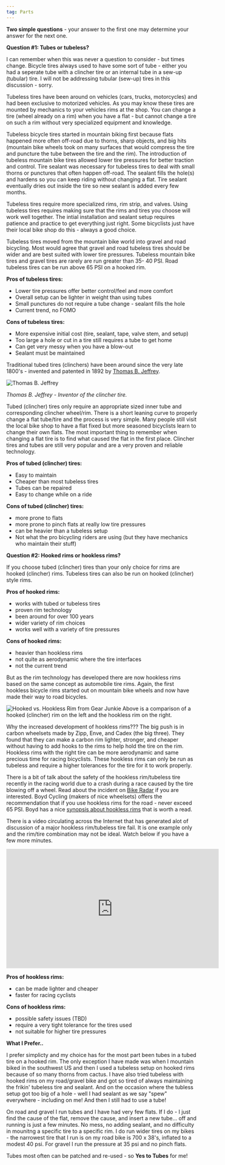 ```yaml
---
tag: Parts
---
```


**Two simple questions** - your answer to the first one may determine your answer for the next one.

**Question #1: Tubes or tubeless?**

I can remember when this was never a question to consider - but times change. Bicycle tires always used to have some sort of tube - either you had a seperate tube with a clincher tire or an internal tube in a sew-up (tubular) tire. I will not be addressing tubular (sew-up) tires in this discussion - sorry.

Tubeless tires have been around on vehicles (cars, trucks, motorcycles) and had been exclusive to motorized vehicles. As you may know these tires are mounted by mechanics to your vehicles rims at the shop. You can change a tire (wheel already on a rim) when you have a flat - but cannot change a tire on such a rim without very specialized equipment and knowledge.

Tubeless bicycle tires started in mountain biking first because flats happened more often off-road due to thorns, sharp objects, and big hits (mountain bike wheels took on many surfaces that would compress the tire and puncture the tube between the tire and the rim). The introduction of tubeless mountain bike tires allowed lower tire pressures for better traction and control. Tire sealant was necessary for tubeless tires to deal with small thorns or punctures that often happen off-road. The sealant fills the hole(s) and hardens so you can keep riding without changing a flat. Tire sealant eventually dries out inside the tire so new sealant is added every few months.

Tubeless tires require more specialized rims, rim strip, and valves. Using tubeless tires requires making sure that the rims and tires you choose will work well together. The intial installation and sealant setup requires patience and practice to get everything just right. Some bicyclists just have their local bike shop do this - always a good choice.

Tubeless tires moved from the mountain bike world into gravel and road bicycling. Most would agree that gravel and road tubeless tires should be wider and are best suited with lower tire pressures. Tubeless mountain bike tires and gravel tires are rarely are run greater than 35- 40 PSI. Road tubeless tires can be run above 65 PSI on a hooked rim.

**Pros of tubeless tires:**
- Lower tire pressures offer better control/feel and more comfort
- Overall setup can be lighter in weight than using tubes
- Small punctures do not require a tube change - sealant fills the hole
- Current trend, no FOMO

**Cons of tubeless tires:**
- More expensive initial cost (tire, sealant, tape, valve stem, and setup)
- Too large a hole or cut in a tire still requires a tube to get home
- Can get very messy when you have a blow-out
- Sealant must be maintained

Traditional tubed tires (clinchers) have been around since the very late 1800's  - invented and patented in 1892 by [Thomas B. Jeffrey](https://en.wikipedia.org/wiki/Thomas_B._Jeffery).

![Thomas B. Jeffrey](https://upload.wikimedia.org/wikipedia/commons/f/fd/Thomasbjeffery.gif)

*Thomas B. Jeffrey - Inventor of the clincher tire.*

Tubed (clincher) tires only require an appropriate sized inner tube and corresponding clincher wheel/rim. There is a short leaning curve to properly change a flat tube/tire and the process is very simple. Many people still visit the local bike shop to have a flat fixed but more seasoned bicyclists learn to change their own flats. The most important thing to remember when changing a flat tire is to find what caused the flat in the first place. Clincher tires and tubes are still very popular and are a very proven and reliable technology.

**Pros of tubed (clincher) tires:**
- Easy to maintain
- Cheaper than most tubeless tires
- Tubes can be repaired
- Easy to change while on a ride

**Cons of tubed (clincher) tires:**
- more prone to flats
- more prone to pinch flats at really low tire pressures
- can be heavier than a tubeless setup
- Not what the pro bicycling riders are using (but they have mechanics who maintain their stuff)

**Question #2: Hooked rims or hookless rims?**

If you choose tubed (clincher) tires than your only choice for rims are hooked (clincher) rims. Tubeless tires can also be run on hooked (clincher) style rims. 

**Pros of hooked rims:**
- works with tubed or tubeless tires
- proven rim technology
- been around for over 100 years
- wider variety of rim choices
- works well with a variety of tire pressures

**Cons of hooked rims:**
- heavier than hookless rims
- not quite as aerodynamic where the tire interfaces
- not the current trend

But as the rim technology has developed there are now hookless rims based on the same concept as automobile tire rims. Again, the first hookless bicycle rims started out on mountain bike wheels and now have made their way to road bicycles.

![Hooked vs. Hookless Rim from Gear Junkie](https://s3.amazonaws.com/images.gearjunkie.com/uploads/2022/09/Enve-hookless-journal-2-5-1.jpg)
Above is a comparison of a hooked (clincher) rim on the left and the hookless rim on the right.

Why the increased development of hookless rims??? The big push is in carbon wheelsets made by Zipp, Enve, and Cadex (the big three). They found that they can make a carbon rim lighter, stronger, and cheaper without having to add hooks to the rims to help hold the tire on the rim. Hookless rims with the right tire can be more aerodynamic and same precious time for racing bicyclists. These hookless rims can only be run as tubeless and require a higher tolerances for the tire for it to work properly.

There is a bit of talk about the safety of the hookless rim/tubeless tire recently in the racing world due to a crash during a race caused by the tire blowing off a wheel. Read about the incident on [Bike Radar](https://www.bikeradar.com/news/uci-hookless-investigation) if you are interested. Boyd Cycling (makers of nice wheelsets) offers the recommendation that if you use hookless rims for the road - never exceed 65 PSI. Boyd has a nice [synopsis about hookless rims](https://boydcycling.com/pages/hookless) that is worth a read.

There is a video circulating across the Internet that has generated alot of discussion of a major hookless rim/tubeless tire fail. It is one example only and the rim/tire combination may not be ideal. Watch below if you have a few more minutes.

<iframe width="560" height="315" src="https://www.youtube.com/embed/BmxylplJJWQ?si=vouC5kMURQtCy9nh" title="YouTube video player" frameborder="0" allow="accelerometer; autoplay; clipboard-write; encrypted-media; gyroscope; picture-in-picture; web-share" allowfullscreen></iframe>

**Pros of hookless rims:**
- can be made lighter and cheaper
- faster for racing cyclists

**Cons of hookless rims:**
- possible safety issues (TBD)
- require a very tight tolerance for the tires used
- not suitable for higher tire pressures

**What I Prefer..**

I prefer simplicty and my choice has for the most part been tubes in a tubed tire on a hooked rim. The only exception I have made was when I mountain biked in the southwest US and then I used a tubeless setup on hooked rims because of so many thorns from cactus. I have also tried tubeless with hooked rims on my road/gravel bike and got so tired of always maintaining the frikin' tubeless tire and sealant. And on the occasion where the tubless setup got too big of a hole - well I had sealant as we say "spew" everywhere - including on me! And then I still had to use a tube!

On road and gravel I run tubes and I have had very few flats. If I do - I just find the cause of the flat, remove the cause, and insert a new tube... off and running is just a few minutes. No mess, no adding sealant, and no difficulty in mounitng a specific tire to a specific rim. I do run wider tires on my bikes - the narrowest tire that I run is on my road bike is 700 x 38's, inflated to a modest 40 psi. For gravel I run the pressure at 35 psi and no pinch flats.

 Tubes most often can be patched and re-used - so **Yes to Tubes** for me!
